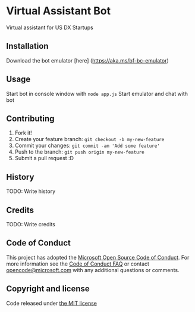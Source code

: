 # Virtual Assistant Bot

Virtual assistant for US DX Startups

## Installation

Download the bot emulator [here] (https://aka.ms/bf-bc-emulator)

## Usage

Start bot in console window with `node app.js`
Start emulator and chat with bot

## Contributing

1. Fork it!
2. Create your feature branch: `git checkout -b my-new-feature`
3. Commit your changes: `git commit -am 'Add some feature'`
4. Push to the branch: `git push origin my-new-feature`
5. Submit a pull request :D

## History

TODO: Write history

## Credits

TODO: Write credits

## Code of Conduct

This project has adopted the [Microsoft Open Source Code of Conduct](https://opensource.microsoft.com/codeofconduct/).
For more information see the [Code of Conduct FAQ](https://opensource.microsoft.com/codeofconduct/faq/) or
contact [opencode@microsoft.com](mailto:opencode@microsoft.com) with any additional questions or comments.

## Copyright and license

Code released under [the MIT license](https://github.com/laurentran/virtual-assistant-bot/blob/master/LICENSE)
